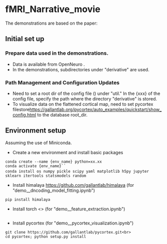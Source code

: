 # fMRI_Narrative_movie
The demonstrations are based on the paper:

## Initial set up
### Prepare data used in the demonstrations. 
- Data is available from OpenNeuro <url>.
- In the demonstrations, subdirectories under "derivative" are used.
### Path Management and Configuration Updates
- Need to set a root dir of the config file () under "util."
  In the {xxx} of the config file, specify the path where the directory "derivative" is stored.
- To visualize data on the flattened cortical map, need to set pycortex filestore<https://gallantlab.org/pycortex/auto_examples/quickstart/show_config.html> to the database root_dir.

## Environment setup
Assuming the use of Miniconda.
- Create a new environment and install basic packages<br>
```
conda create --name {env_name} python=xx.xx
conda activate {env_name}``
conda install os numpy pickle scipy yaml matplotlib h5py jupyter　sklearn itertools statsmodels random
```
- Install himalaya <https://github.com/gallantlab/himalaya> (for "demo__dncoding_model_fitting.ipynb")<br>
```
pip install himalaya
```
- Install torch <> (for "demo__feature_extraction.ipynb")<br>
```
```
- Install pycortex (for "demo__pycortex_visualization.ipynb")<br>
```
git clone https://github.com/gallantlab/pycortex.git<br>
cd pycortex; python setup.py install
```

